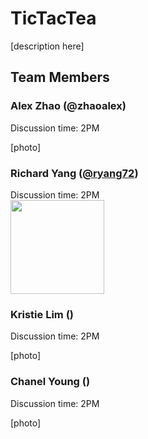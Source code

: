 # TicTacTea

[description here]

## Team Members

### Alex Zhao (@zhaoalex)

Discussion time: 2PM

[photo]

### Richard Yang ([@ryang72](https://github.com/ryang72))

Discussion time: 2PM
<br/>
<img height="150px" src="https://media.licdn.com/dms/image/C4E03AQGElu_0OyAiDw/profile-displayphoto-shrink_200_200/0?e=1576108800&v=beta&t=_LE6tVRbn12FC5DMZVo_lnngmDa9JzTymLKnS4dYK3Q"/>

### Kristie Lim ()

Discussion time: 2PM

[photo]

### Chanel Young ()

Discussion time: 2PM

[photo]
